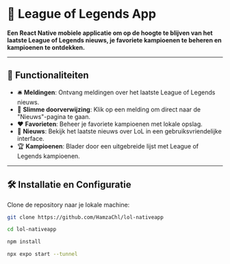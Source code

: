 # 📰 League of Legends App

**Een React Native mobiele applicatie om op de hoogte te blijven van het laatste League of Legends nieuws, je favoriete kampioenen te beheren en kampioenen te ontdekken.**

---

## 📱 Functionaliteiten

- 🛎️ **Meldingen**: Ontvang meldingen over het laatste League of Legends nieuws.
- 🔄 **Slimme doorverwijzing**: Klik op een melding om direct naar de "Nieuws"-pagina te gaan.
- ❤️ **Favorieten**: Beheer je favoriete kampioenen met lokale opslag.
- 📰 **Nieuws**: Bekijk het laatste nieuws over LoL in een gebruiksvriendelijke interface.
- 🏆 **Kampioenen**: Blader door een uitgebreide lijst met League of Legends kampioenen.

---

## 🛠️ Installatie en Configuratie

   Clone de repository naar je lokale machine:
   
   ```bash
   git clone https://github.com/HamzaChl/lol-nativeapp

   cd lol-nativeapp

   npm install

   npx expo start --tunnel
